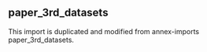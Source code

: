 ## paper_3rd_datasets

This import is duplicated and modified from annex-imports paper_3rd_datasets.
